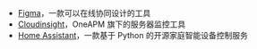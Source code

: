 ---
---

* [Figma](https://www.figma.com/)，一款可以在线协同设计的工具
* [Cloudinsight](http://cloudinsight.oneapm.com/)，OneAPM 旗下的服务器监控工具
* [Home Assistant](https://home-assistant.io/)，一款基于 Python 的开源家庭智能设备控制服务
